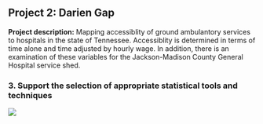 ## Project 2: Darien Gap

**Project description:** Mapping accessiblity of ground ambulantory services to hospitals in the state of Tennessee. Accessiblity is determined in terms of time alone and time adjusted by hourly wage. In addition, there is an examination of these variables for the Jackson-Madison County General Hospital service shed.

### 3. Support the selection of appropriate statistical tools and techniques

<img src="images/dummy_thumbnail.jpg?raw=true"/>

